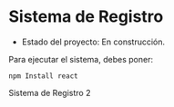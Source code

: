 <h1>Sistema de Registro</h1>

- Estado del proyecto: En construcción.

Para ejecutar el sistema, debes poner: 

```npm Install react```

Sistema de Registro 2
